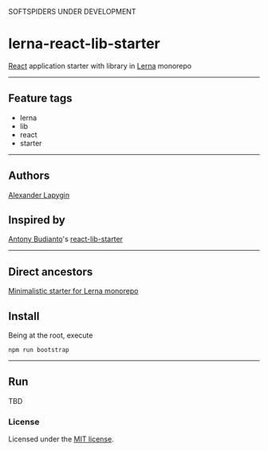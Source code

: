 SOFTSPIDERS
UNDER DEVELOPMENT

# lerna-react-lib-starter

[React](https://reactjs.org/) application starter with library in [Lerna](https://lerna.js.org/) monorepo

---

## Feature tags

- lerna
- lib
- react
- starter

---

## Authors

[Alexander Lapygin](https://github.com/AlexanderLapygin)

## Inspired by

[Antony Budianto](https://github.com/antonybudianto)'s [react-lib-starter](https://github.com/antonybudianto/react-lib-starter)

---

## Direct ancestors

[Minimalistic starter for Lerna monorepo](https://github.com/softspiders/lerna)


## Install

Being at the root, execute

```
npm run bootstrap
```

---

## Run

TBD

### License

Licensed under the [MIT license](./LICENSE). 

